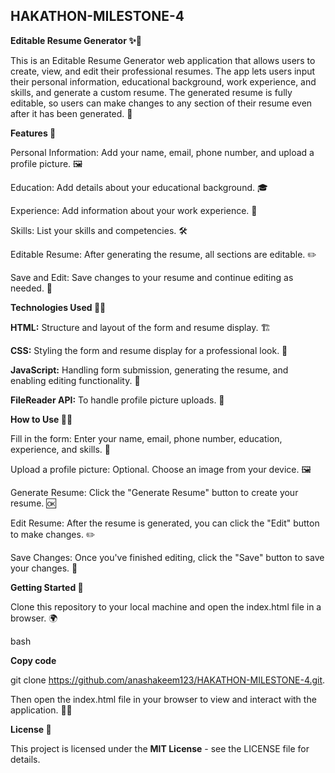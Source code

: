 ## HAKATHON-MILESTONE-4

**Editable Resume Generator ✨📝**

This is an Editable Resume Generator web application that allows users to create, view, and edit their professional resumes. The app lets users input their personal information, educational background, work experience, and skills, and generate a custom resume. The generated resume is fully editable, so users can make changes to any section of their resume even after it has been generated. 🔄

**Features 🚀**

Personal Information: Add your name, email, phone number, and upload a profile picture. 🖼️

Education: Add details about your educational background. 🎓

Experience: Add information about your work experience. 💼

Skills: List your skills and competencies. 🛠️

Editable Resume: After generating the resume, all sections are editable. ✏️

Save and Edit: Save changes to your resume and continue editing as needed. 💾

**Technologies Used 🧑‍💻**

**HTML:** Structure and layout of the form and resume display. 🏗️

**CSS:** Styling the form and resume display for a professional look. 🎨

**JavaScript:** Handling form submission, generating the resume, and enabling editing functionality. 🔧

**FileReader API:** To handle profile picture uploads. 📸

**How to Use 👨‍💻**

Fill in the form: Enter your name, email, phone number, education, experience, and skills. 📝

Upload a profile picture: Optional. Choose an image from your device. 🖼️

Generate Resume: Click the "Generate Resume" button to create your resume. 🆗

Edit Resume: After the resume is generated, you can click the "Edit" button to make changes. ✏️

Save Changes: Once you've finished editing, click the "Save" button to save your changes. 💾

**Getting Started 🚀**

Clone this repository to your local machine and open the index.html file in a browser. 🌍

bash

**Copy code**

git clone https://github.com/anashakeem123/HAKATHON-MILESTONE-4.git.

Then open the index.html file in your browser to view and interact with the application. 👨‍💻

**License 📜**

This project is licensed under the **MIT License** - see the LICENSE file for details.
